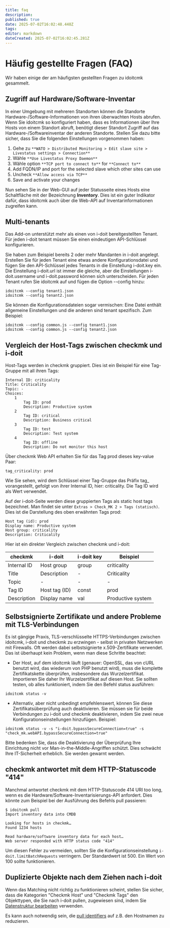 ```yaml
---
title: faq
description: 
published: true
date: 2025-07-02T16:02:48.448Z
tags: 
editor: markdown
dateCreated: 2025-07-02T16:02:45.281Z
---
```


# Häufig gestellte Fragen (FAQ)

Wir haben einige der am häufigsten gestellten Fragen zu idoitcmk gesammelt.

## Zugriff auf Hardware/Software-Inventar

In einer Umgebung mit mehreren Standorten können die Standorte Hardware-/Software-Informationen von ihren überwachten Hosts abrufen. Wenn Sie idoitcmk so konfiguriert haben, dass es Informationen über Ihre Hosts von einem Standort abruft, benötigt dieser Standort Zugriff auf das Hardware-/Softwareinventar der anderen Standorte. Stellen Sie dazu bitte sicher, dass Sie die folgenden Einstellungen vorgenommen haben:

1. Gehe zu `**WATO > Distributed Monitoring > Edit slave site > Livestatus settings > Connection**`
2. Wähle `**Use Livestatus Proxy Daemon**`
3. Wähle option `**TCP port to connect to**` for `**Connect to**`
4. Add FQDN/IP and port for the selected slave which other sites can use
5. Uncheck `**Allow access via TCP**`
6. Save and activate your changes

Nun sehen Sie in der Web-GUI auf jeder Statusseite eines Hosts eine Schaltfläche mit der Bezeichnung **Inventory**. Dies ist ein guter Indikator dafür, dass idoitcmk auch über die Web-API auf Inventarinformationen zugreifen kann.

## Multi-tenants

Das Add-on unterstützt mehr als einen von i-doit bereitgestellten Tenant. Für jeden i-doit tenant müssen Sie einen eindeutigen API-Schlüssel konfigurieren.

Sie haben zum Beispiel bereits 2 oder mehr Mandanten in i-doit angelegt. Erstellen Sie für jeden Tenant eine etwas andere Konfigurationsdatei und fügen Sie den API-Schlüssel jedes Tenants in die Einstellung i-doit.key ein. Die Einstellung i-doit.url ist immer die gleiche, aber die Einstellungen i-doit.username und i-doit.password können sich unterscheiden. Für jeden Tenant rufen Sie idoitcmk auf und fügen die Option --config hinzu:

```shell
idoitcmk --config tenant1.json
idoitcmk --config tenant2.json
```

Sie können die Konfigurationsdateien sogar vermischen: Eine Datei enthält allgemeine Einstellungen und die anderen sind tenant spezifisch. Zum Beispiel:

```shell
idoitcmk --config common.js --config tenant1.json
idoitcmk --config common.js --config tenant2.json
```

## Vergleich der Host-Tags zwischen checkmk und i-doit

Host-Tags werden in checkmk gruppiert. Dies ist ein Beispiel für eine Tag-Gruppe mit all ihren Tags:

    Internal ID: criticality
    Title: Criticality
    Topic: -
    Choices:
        1
            Tag ID: prod
            Description: Productive system
        2
            Tag ID: critical
            Description: Business critical
        3
            Tag ID: test
            Description: Test system
        4
            Tag ID: offline
            Description: Do not monitor this host

Über checkmk Web API erhalten Sie für das Tag prod dieses key-value Paar:

```shell
tag_criticality: prod
```

Wie Sie sehen, wird dem Schlüssel einer Tag-Gruppe das Präfix tag_ vorangestellt, gefolgt von ihrer Internal ID, hier: criticality. Die Tag ID wird als Wert verwendet.

Auf der i-doit-Seite werden diese gruppierten Tags als static host tags bezeichnet. Man findet sie unter `Extras > Check_MK 2 > Tags (statisch)`. Dies ist die Darstellung des oben erwähnten Tags prod:

```shell
Host tag (id): prod
Display name: Productive system
Host group: criticality
Description: Criticality
```

Hier ist ein direkter Vergleich zwischen checkmk und i-doit:

| checkmk     | i-doit        | i-doit key | Beispiel          |
| ----------- | ------------- | ---------- | ----------------- |
| Internal ID | Host group    | group      | criticality       |
| Title       | Description   | -          | Criticality       |
| Topic       | -             | -          | -                 |
| Tag ID      | Host tag (ID) | const      | prod              |
| Description | Display name  | val        | Productive system |

## Selbstsignierte Zertifikate und andere Probleme mit TLS-Verbindungen

Es ist gängige Praxis, TLS-verschlüsselte HTTPS-Verbindungen zwischen idoitcmk, i-doit und checkmk zu erzwingen - selbst in privaten Netzwerken mit Firewalls. Oft werden dabei selbstsignierte x.509-Zertifikate verwendet. Das ist überhaupt kein Problem, wenn man diese Schritte beachtet:

*   Der Host, auf dem idoitcmk läuft (genauer: OpenSSL, das von cURL benutzt wird, das wiederum von PHP benutzt wird), muss die komplette Zertifikatskette überprüfen, insbesondere das Wurzelzertifikat. Importieren Sie daher Ihr Wurzelzertifikat auf diesen Host. Sie sollten testen, ob alles funktioniert, indem Sie den Befehl status ausführen:

```shell
idoitcmk status -v
```

*   Alternativ, aber nicht unbedingt empfehlenswert, können Sie diese Zertifikatsüberprüfung auch deaktivieren. Sie müssen sie für beide Verbindungen zu i-doit und checkmk deaktivieren, indem Sie zwei neue Konfigurationseinstellungen hinzufügen. Beispiel:

```shell
idoitcmk status -v -s "i-doit.bypassSecureConnection=true" -s "check_mk.webAPI.bypassSecureConnection=true"
```

Bitte bedenken Sie, dass die Deaktivierung der Überprüfung Ihre Einrichtung nicht vor Man-in-the-Middle-Angriffen schützt. Dies schwächt Ihre IT-Sicherheit erheblich. Sie werden gewarnt werden.

## checkmk antwortet mit dem HTTP-Statuscode "414"

Manchmal antwortet checkmk mit dem HTTP-Statuscode 414 URI too long, wenn es die Hardware/Software-Inventarisierungs-API anfordert. Dies könnte zum Beispiel bei der Ausführung des Befehls pull passieren:

```shell
$ idoitcmk pull
Import inventory data into CMDB

Looking for hosts in checkmk…
Found 1234 hosts

Read hardware/software inventory data for each host…
Web server responded with HTTP status code "414"
```

Um diesen Fehler zu vermeiden, sollten Sie die Konfigurationseinstellung `i-doit.limitBatchRequests` verringern. Der Standardwert ist 500. Ein Wert von 100 sollte funktionieren.

## Duplizierte Objekte nach dem Ziehen nach i-doit

Wenn das Matching nicht richtig zu funktionieren scheint, stellen Sie sicher, dass die Kategorien "Checkmk Host" und "Checkmk Tags" den Objekttypen, die Sie nach i-doit pullen, zugewiesen sind, indem Sie [Datenstruktur bearbeiten](../../administration/verwaltung/datenstruktur/datenstruktur-bearbeiten.md) verwenden.

Es kann auch notwendig sein, die [pull identifiers](./konfiguration.md) auf z.B. den Hostnamen zu reduzieren.
